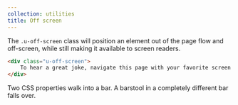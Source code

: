 ```yaml
---
collection: utilities
title: Off screen
---
```


The `.u-off-screen` class will position an element out of the page flow and off-screen, while still making it available to screen readers.

```html
<div class="u-off-screen">
    To hear a great joke, navigate this page with your favorite screen reader.
</div>
```

<div class="u-off-screen">
    Two CSS properties walk into a bar. A barstool in a completely different bar falls over.
</div>
